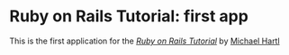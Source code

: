 # Ruby on Rails Tutorial: first app

This is the first application for the [*Ruby on Rails Tutorial*](http://railstutorial.org/)
by [Michael Hartl](http://michaelhartl.com/)
